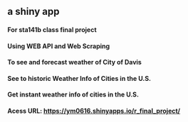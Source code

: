 ## a shiny app 
#### For sta141b class final project
#### Using WEB API and Web Scraping
#### To see and forecast weather of City of Davis
#### See to historic Weather Info of Cities in the U.S.
#### Get instant weather info of cities in the U.S.
#### Acess URL: https://ym0616.shinyapps.io/r_final_project/

